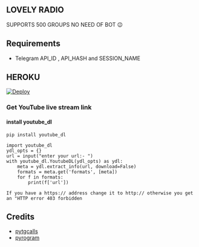 ## LOVELY RADIO
SUPPORTS 500 GROUPS NO NEED OF BOT 😉






## Requirements

- Telegram API_ID , 
API_HASH and
SESSION_NAME




## HEROKU
[![Deploy](https://www.herokucdn.com/deploy/button.svg)](https://heroku.com/deploy?template=https://github.com/lntechnical2/Live-stream-Group-voice-chat-bot)

### Get YouTube live stream link 
#### install youtube_dl
```pip install youtube_dl```

```
import youtube_dl
ydl_opts = {}
url = input("enter your url:- ")
with youtube_dl.YoutubeDL(ydl_opts) as ydl:
	meta = ydl.extract_info(url, download=False)
	formats = meta.get('formats', [meta])
	for f in formats:
		print(f['url'])
```
```If you have a https:// address change it to http:// otherwise you get an "HTTP error 403 forbidden```

## Credits 
- <a href="https://t.me/tgcallslib">pytgcalls</a>
- <a href="https://t.me/pyrogram">pyrogram</a>



